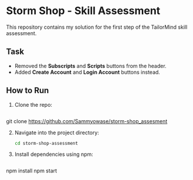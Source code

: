 # Storm Shop - Skill Assessment

This repository contains my solution for the first step of the TailorMind skill assessment.

## Task
- Removed the **Subscripts** and **Scripts** buttons from the header.  
- Added **Create Account** and **Login Account** buttons instead.  

## How to Run
1. Clone the repo:
   ```bash
git clone https://github.com/Sammyowase/storm-shop_assesment

2. Navigate into the project directory:
    ```bash
    cd storm-shop-assessment

3. Install dependencies using npm: 
    ```bash
npm install
npm start
